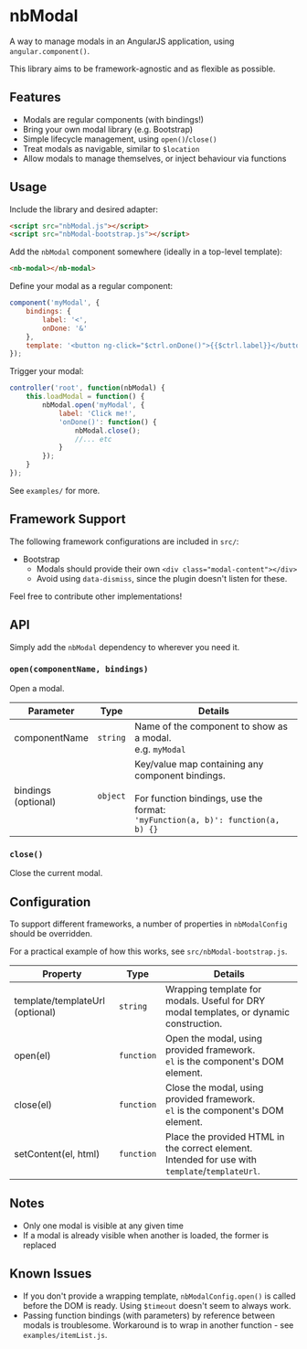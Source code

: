 # nbModal

A way to manage modals in an AngularJS application, using `angular.component()`.

This library aims to be framework-agnostic and as flexible as possible.

## Features

* Modals are regular components (with bindings!)
* Bring your own modal library (e.g. Bootstrap)
* Simple lifecycle management, using `open()`/`close()`
* Treat modals as navigable, similar to `$location`
* Allow modals to manage themselves, or inject behaviour via functions

## Usage

Include the library and desired adapter:

```html
<script src="nbModal.js"></script>
<script src="nbModal-bootstrap.js"></script>
```

Add the `nbModal` component somewhere (ideally in a top-level template):

```html
<nb-modal></nb-modal>
```

Define your modal as a regular component:

```javascript
component('myModal', {
	bindings: {
		label: '<',
		onDone: '&'
	},
	template: '<button ng-click="$ctrl.onDone()">{{$ctrl.label}}</button>'
});
```

Trigger your modal:

```javascript
controller('root', function(nbModal) {
	this.loadModal = function() {
		nbModal.open('myModal', {
			label: 'Click me!',
			'onDone()': function() {
				nbModal.close();
				//... etc
			}
		});
	}
});
```

See `examples/` for more.

## Framework Support

The following framework configurations are included in `src/`:

* Bootstrap
  * Modals should provide their own `<div class="modal-content"></div>`
  * Avoid using `data-dismiss`, since the plugin doesn't listen for these.

Feel free to contribute other implementations!

## API

Simply add the `nbModal` dependency to wherever you need it.

### `open(componentName, bindings)`

Open a modal.

| Parameter              | Type     | Details                                                     |
|------------------------|----------|-------------------------------------------------------------|
| componentName          | `string` | Name of the component to show as a modal.<br>e.g. `myModal` |
| bindings<br>(optional) | `object` | Key/value map containing any component bindings.<br><br>For function bindings, use the format:<br>`'myFunction(a, b)': function(a, b) {}` |

### `close()`

Close the current modal.

## Configuration

To support different frameworks, a number of properties in `nbModalConfig` should be overridden.

For a practical example of how this works, see `src/nbModal-bootstrap.js`.

| Property                        | Type       | Details                                                                                            |
|---------------------------------|------------|----------------------------------------------------------------------------------------------------|
| template/templateUrl (optional) | `string`   | Wrapping template for modals. Useful for DRY modal templates, or dynamic construction.             |
| open(el)                        | `function` | Open the modal, using provided framework.<br>`el` is the component's DOM element.                  |
| close(el)                       | `function` | Close the modal, using provided framework.<br>`el` is the component's DOM element.                 |
| setContent(el, html)            | `function` | Place the provided HTML in the correct element.<br>Intended for use with `template`/`templateUrl`. |

## Notes

* Only one modal is visible at any given time
* If a modal is already visible when another is loaded, the former is replaced

## Known Issues

* If you don't provide a wrapping template, `nbModalConfig.open()` is called before the DOM is ready. Using `$timeout` doesn't seem to always work.
* Passing function bindings (with parameters) by reference between modals is troublesome. Workaround is to wrap in another function - see `examples/itemList.js`.